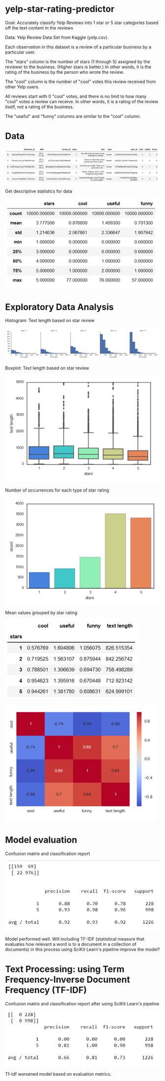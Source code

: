 # yelp-star-rating-predictor
Goal: Accurately classify Yelp Reviews into 1 star or 5 star categories based off the text content in the reviews

Data: Yelp Review Data Set from Kaggle (yelp.csv).

Each observation in this dataset is a review of a particular business by a particular user.

The "stars" column is the number of stars (1 through 5) assigned by the reviewer to the business. (Higher stars is better.) In other words, it is the rating of the business by the person who wrote the review.

The "cool" column is the number of "cool" votes this review received from other Yelp users.

All reviews start with 0 "cool" votes, and there is no limit to how many "cool" votes a review can receive. In other words, it is a rating of the review itself, not a rating of the business.

The "useful" and "funny" columns are similar to the "cool" column.

# Data
![ttran9712/yelp-star-rating-prediction/main/blob](images/data.png)

Get descriptive statistics for data

![ttran9712/yelp-star-rating-prediction/main/blob](images/descriptive_stats.png)

# Exploratory Data Analysis
Histogram: Text length based on star review

![ttran9712/yelp-star-rating-prediction/main/blob](images/EDA_01.png)

Boxplot: Text length based on star review

![ttran9712/yelp-star-rating-prediction/main/blob](images/EDA_02.png)

Number of occurrences for each type of star rating

![ttran9712/yelp-star-rating-prediction/main/blob](images/EDA_03.png)

Mean values grouped by star rating

![ttran9712/yelp-star-rating-prediction/main/blob](images/EDA_04.png)

![ttran9712/yelp-star-rating-prediction/main/blob](images/heatmap.png)

# Model evaluation
Confusion matrix and classification report

![ttran9712/yelp-star-rating-prediction/main/blob](images/model1_eval.png)

Model performed well. Will including TF-IDF (statistical measure that evaluates how relevant a word is to a document in a collection of documents) in this process using SciKit Learn's pipeline improve the model?

# Text Processing: using Term Frequency-Inverse Document Frequency (TF-IDF)
Confusion matrix and classification report after using SciKit Learn's pipeline

![ttran9712/yelp-star-rating-prediction/main/blob](images/model2_eval.png)

Tf-Idf worsened model based on evaluation metrics.
